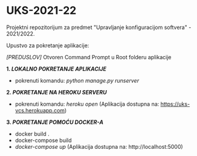 # UKS-2021-22

Projektni repozitorijum za predmet "Upravljanje konfiguracijom softvera" - 2021/2022.

Upustvo za pokretanje aplikacije: 

<i>[PREDUSLOV]</i> Otvoren Command Prompt u Root folderu aplikacije

<b>1. <i> LOKALNO POKRETANJE APLIKACIJE </b></i>
  - pokrenuti komandu: <i>python manage.py runserver</i>
  
<b>2. <i> POKRETANJE NA HEROKU SERVERU </i> </b>
  - pokrenuti komandu: <i>heroku open</i>
  (Aplikacija dostupna na: https://uks-vcs.herokuapp.com)
  
<b>3. <i> POKRETANJE POMOĆU DOCKER-A </i></b>
  - docker build .
  - docker-compose build 
  - <i>docker-compose up</i>
  (Aplikacija dostupna na: http://localhost:5000)

